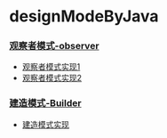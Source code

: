 # designModeByJava
### [观察者模式-observer](https://www.jianshu.com/p/4cd4ca1f8532)
+ [观察者模式实现1](./src/test/java/cn/lilq/designmode/observer/first/ObserverTest.java)
+ [观察者模式实现2](./src/test/java/cn/lilq/designmode/observer/second/ObserverTest.java)

### [建造模式-Builder](https://www.jianshu.com/p/918598219732)
+ [建造模式实现](./src/test/java/cn/lilq/designmode/builder/BuilderTest.java)